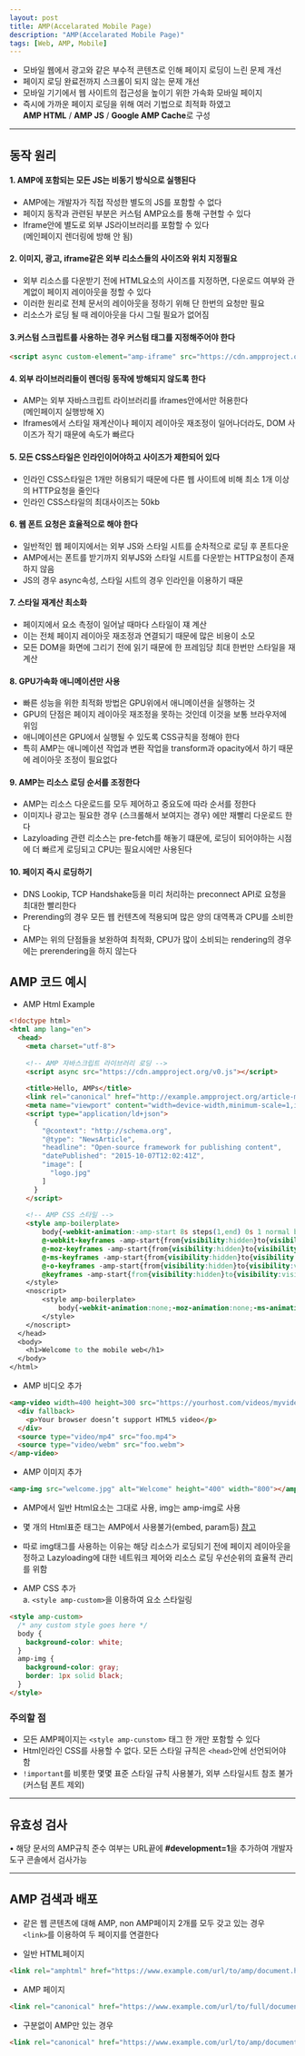```yaml
---
layout: post
title: AMP(Accelarated Mobile Page)
description: "AMP(Accelarated Mobile Page)"
tags: [Web, AMP, Mobile]
---
```

- 모바일 웹에서 광고와 같은 부수적 콘텐츠로 인해 페이지 로딩이 느린 문제 개선
- 페이지 로딩 완료전까지 스크롤이 되지 않는 문제 개선
- 모바일 기기에서 웹 사이트의 접근성을 높이기 위한 가속화 모바일 페이지
- 즉시에 가까운 페이지 로딩을 위해 여러 기법으로 최적화 하였고  
**AMP HTML** / **AMP JS** / **Google AMP Cache**로 구성

***

## 동작 원리
#### 1. AMP에 포함되는 모든 JS는 비동기 방식으로 실행된다
- AMP에는 개발자가 직접 작성한 별도의 JS를 포함할 수 없다
- 페이지 동작과 관련된 부분은 커스텀 AMP요소를 통해 구현할 수 있다
- Iframe안에 별도로 외부 JS라이브러리를 포함할 수 있다  
(메인페이지 렌더링에 방해 안 됨)


#### 2. 이미지, 광고, iframe같은 외부 리소스들의 사이즈와 위치 지정필요
- 외부 리소스를 다운받기 전에 HTML요소의 사이즈를 지정하면, 다운로드 여부와 관계없이	페이지 레이아웃을 정할 수 있다
- 이러한 원리로 전체 문서의 레이아웃을 정하기 위해 단 한번의 요청만 필요
- 리소스가 로딩 될 때 레이아웃을 다시 그릴 필요가 없어짐


#### 3.커스텀 스크립트를 사용하는 경우 커스텀 태그를 지정해주어야 한다
```html
<script async custom-element="amp-iframe" src="https://cdn.ampproject.org/v0/amp-youtube-0.1.js"></script>
```


#### 4. 외부 라이브러리들이 렌더링 동작에 방해되지 않도록 한다
- AMP는 외부 자바스크립트 라이브러리를 iframes안에서만 허용한다  
(메인페이지 실행방해 X)
- Iframes에서 스타일 재계산이나 페이지 레이아웃 재조정이 일어나더라도, DOM 사이즈가 작기 때문에 속도가 빠르다


#### 5. 모든 CSS스타일은 인라인이어야하고 사이즈가 제한되어 있다
- 인라인 CSS스타일은 1개만 허용되기 때문에 다른 웹 사이트에 비해 최소 1개 이상의 HTTP요청을 줄인다
- 인라인 CSS스타일의 최대사이즈는 50kb
	
#### 6. 웹 폰트 요청은 효율적으로 해야 한다
- 일반적인 웹 페이지에서는 외부 JS와 스타일 시트를 순차적으로 로딩 후 폰트다운
- AMP에서는 폰트를 받기까지 외부JS와 스타일 시트를 다운받는 HTTP요청이 존재하지 않음
- JS의 경우 async속성, 스타일 시트의 경우 인라인을 이용하기 때문


#### 7. 스타일 재계산 최소화
- 페이지에서 요소 측정이 일어날 때마다 스타일이 쟤 계산
- 이는 전체 페이지 레이아웃 재조정과 연결되기 때문에 많은 비용이 소모
- 모든 DOM을 화면에 그리기 전에 읽기 때문에 한 프레임당 최대 한번만 스타일을 재계산


#### 8. GPU가속화 애니메이션만 사용
- 빠른 성능을 위한 최적화 방법은 GPU위에서 애니메이션을 실행하는 것
- GPU의 단점은 페이지 레이아웃 재조정을 못하는 것인데 이것을 보통 브라우저에 위임
- 애니메이션은 GPU에서 실행될 수 있도록 CSS규칙을 정해야 한다
- 특히 AMP는 애니메이션 작업과 변환 작업을 transform과 opacity에서 하기 때문에 레이아웃 조정이 필요없다


#### 9. AMP는 리소스 로딩 순서를 조정한다
- AMP는 리소스 다운로드를 모두 제어하고 중요도에 따라 순서를 정한다
- 이미지나 광고는 필요한 경우 (스크롤해서 보여지는 경우) 에만 재빨리 다운로드 한다
- Lazyloading 관련 리소스는 pre-fetch를 해놓기 떄문에, 로딩이 되어야하는 시점에 더 빠르게 로딩되고 CPU는 필요시에만 사용된다


#### 10. 페이지 즉시 로딩하기
- DNS Lookip, TCP Handshake등을 미리 처리하는 preconnect API로 요청을 최대한 빨리한다
- Prerending의 경우 모든 웹 컨텐츠에 적용되며 많은 양의 대역폭과 CPU를 소비한다
- AMP는 위의 단점들을 보완하여 최적화, CPU가 많이 소비되는 rendering의 경우에는 prerendering을 하지 않는다

## AMP 코드 예시
- AMP Html Example

```html
<!doctype html>
<html amp lang="en">
  <head>
    <meta charset="utf-8">
    
    <!-- AMP 자바스크립트 라이브러리 로딩 --> 
    <script async src="https://cdn.ampproject.org/v0.js"></script>
    
    <title>Hello, AMPs</title>
    <link rel="canonical" href="http://example.ampproject.org/article-metadata.html" />
    <meta name="viewport" content="width=device-width,minimum-scale=1,initial-scale=1">
    <script type="application/ld+json">
      {
        "@context": "http://schema.org",
        "@type": "NewsArticle",
        "headline": "Open-source framework for publishing content",
        "datePublished": "2015-10-07T12:02:41Z",
        "image": [
          "logo.jpg"
        ]
      }
    </script>
    
    <!-- AMP CSS 스타일 -->
    <style amp-boilerplate>
        body{-webkit-animation:-amp-start 8s steps(1,end) 0s 1 normal both;-moz-animation:-amp-start 8s steps(1,end) 0s 1 normal both;-ms-animation:-amp-start 8s steps(1,end) 0s 1 normal both;animation:-amp-start 8s steps(1,end) 0s 1 normal both}
        @-webkit-keyframes -amp-start{from{visibility:hidden}to{visibility:visible}}
        @-moz-keyframes -amp-start{from{visibility:hidden}to{visibility:visible}}
        @-ms-keyframes -amp-start{from{visibility:hidden}to{visibility:visible}}
        @-o-keyframes -amp-start{from{visibility:hidden}to{visibility:visible}}
        @keyframes -amp-start{from{visibility:hidden}to{visibility:visible}
    </style>
    <noscript>
        <style amp-boilerplate>
            body{-webkit-animation:none;-moz-animation:none;-ms-animation:none;animation:none}
        </style>
    </noscript>
  </head>
  <body>
    <h1>Welcome to the mobile web</h1>
  </body>
</html>
```

- AMP 비디오 추가

```html
<amp-video width=400 height=300 src="https://yourhost.com/videos/myvideo.mp4" poster="myvideo-poster.jpg">
  <div fallback>
    <p>Your browser doesn’t support HTML5 video</p>
  </div>
  <source type="video/mp4" src="foo.mp4">
  <source type="video/webm" src="foo.webm">
</amp-video>
```

- AMP 이미지 추가

```html
<amp-img src="welcome.jpg" alt="Welcome" height="400" width="800"></amp-img>
```

- AMP에서 일반 Html요소는 그대로 사용, img는 amp-img로 사용
- 몇 개의 Html표준 태그는 AMP에서 사용불가(embed, param등) [참고](https://github.com/ampproject/amphtml/blob/master/spec/amp-html-format.md)
- 따로 img태그를 사용하는 이유는 해당 리소스가 로딩되기 전에 페이지 레이아웃을 정하고 Lazyloading에 대한 네트워크 제어와 리소스 로딩 우선순위의 효율적 관리를 위함

- AMP CSS 추가  
    a. `<style amp-custom>`을 이용하여 요소 스타일링
    
```html
<style amp-custom>
  /* any custom style goes here */
  body {
    background-color: white;
  }
  amp-img {
    background-color: gray;
    border: 1px solid black;
  }
</style>
```

### 주의할 점
- 모든 AMP페이지는 `<style amp-cunstom>` 태그 한 개만 포함할 수 있다
- Html인라인 CSS를 사용할 수 없다. 모든 스타일 규칙은 `<head>`안에 선언되어야 함
- `!important`를 비롯한 몇몇 표준 스타일 규칙 사용불가, 외부 스타일시트 참조 불가(커스텀 폰트 제외)

***

## 유효성 검사
• 해당 문서의 AMP규칙 준수 여부는 URL끝에 **#development=1**을 추가하여 개발자도구 콘솔에서 검사가능

***

## AMP 검색과 배포
- 같은 웹 콘텐츠에 대해 AMP, non AMP페이지 2개를 모두 갖고 있는 경우  
`<link>`를 이용하여 두 페이지를 연결한다

- 일반 HTML페이지

```html
<link rel="amphtml" href="https://www.example.com/url/to/amp/document.html">
```
    
- AMP 페이지
    
```html
<link rel="canonical" href="https://www.example.com/url/to/full/document.html">
```

- 구분없이 AMP만 있는 경우
    
```html
<link rel="canonical" href="https://www.example.com/url/to/amp/document.html">
```